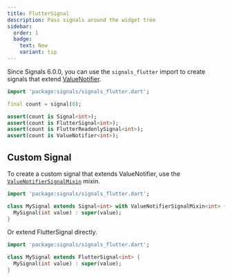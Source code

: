 ```yaml
---
title: FlutterSignal
description: Pass signals around the widget tree
sidebar:
  order: 1
  badge:
    text: New
    variant: tip
---
```


Since Signals 6.0.0, you can use the `signals_flutter` import to create signals that extend [ValueNotifier](https://api.flutter.dev/flutter/foundation/ValueNotifier-class.html).

```dart
import 'package:signals/signals_flutter.dart';

final count = signal(0);

assert(count is Signal<int>);
assert(count is FlutterSignal<int>);
assert(count is FlutterReadonlySignal<int>);
assert(count is ValueNotifier<int>);
```

## Custom Signal

To create a custom signal that extends ValueNotifier, use the [`ValueNotifierSignalMixin`](/mixins/value-notifier) mixin.

```dart
import 'package:signals/signals_flutter.dart';

class MySignal extends Signal<int> with ValueNotifierSignalMixin<int> {
  MySignal(int value) : super(value);
}
```

Or extend FlutterSignal directly.

```dart
import 'package:signals/signals_flutter.dart';

class MySignal extends FlutterSignal<int> {
  MySignal(int value) : super(value);
}
```

